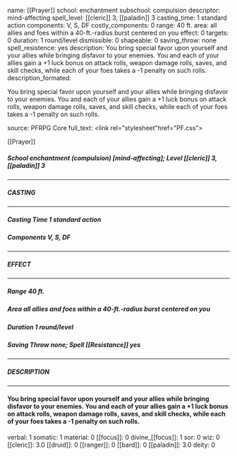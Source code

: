 name: [[Prayer]]
school: enchantment
subschool: compulsion
descriptor: mind-affecting
spell_level: [[cleric]] 3, [[paladin]] 3
casting_time: 1 standard action
components: V, S, DF
costly_components: 0
range: 40 ft.
area: all allies and foes within a 40-ft.-radius burst centered on you
effect: 0
targets: 0
duration: 1 round/level
dismissible: 0
shapeable: 0
saving_throw: none
spell_resistence: yes
description: You bring special favor upon yourself and your allies while bringing disfavor to your enemies. You and each of your allies gain a +1 luck bonus on attack rolls, weapon damage rolls, saves, and skill checks, while each of your foes takes a -1 penalty on such rolls.
description_formated: <p>You bring special favor upon yourself and your allies while bringing disfavor to your enemies. You and each of your allies gain a +1 luck bonus on attack rolls, weapon damage rolls, saves, and skill checks, while each of your foes takes a -1 penalty on such rolls.</p>
source: PFRPG Core
full_text: <link rel="stylesheet"href="PF.css"><div class="heading"><p class="alignleft">[[Prayer]]</p><div style="clear: both;"></div></div><div><h5><b>School </b>enchantment (compulsion) [mind-affecting]; <b>Level </b>[[cleric]] 3, [[paladin]] 3</h5></div><hr/><div><h5><b>CASTING</b></h5></div><hr/><div><h5><b>Casting Time </b>1 standard action</h5><h5><b>Components </b>V, S, DF</h5></div><hr/><div><h5><b>EFFECT</b></h5></div><hr/><div><h5><b>Range </b>40 ft.</h5><h5><b>Area </b>all allies and foes within a 40-ft.-radius burst centered on you</h5><h5><b>Duration </b>1 round/level</h5><h5><b>Saving Throw </b>none; <b>Spell [[Resistance]] </b>yes</h5></div><hr/><div><h5><b>DESCRIPTION</b></h5></div><hr/><div><h4><p>You bring special favor upon yourself and your allies while bringing disfavor to your enemies. You and each of your allies gain a +1 luck bonus on attack rolls, weapon damage rolls, saves, and skill checks, while each of your foes takes a -1 penalty on such rolls.</p></h4></div>
verbal: 1
somatic: 1
material: 0
[[focus]]: 0
divine_[[focus]]: 1
sor: 0
wiz: 0
[[cleric]]: 3.0
[[druid]]: 0
[[ranger]]: 0
[[bard]]: 0
[[paladin]]: 3.0
deity: 0
